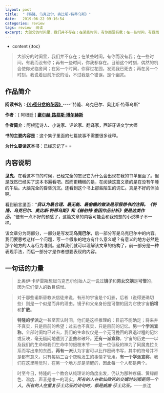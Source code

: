 ```yaml
---
layout: post
title:  "《特隆、乌克巴尔、奥比斯·特蒂乌斯》"
date:   2019-06-22 09:16:54
categories: review
tags: review  阅读
excerpt: 大部分的时间里，我们并不存在；在某些时间，有你而没有我；在一些时间，有我而没有你；再有一些时间，你我都存在。
---
```


* content
{:toc}
> 大部分的时间里，我们并不存在；在某些时间，有你而没有我；在一些时间，有我而没有你；再有一些时间，你我都存在。目前这个时刻，偶然的机会使你光临舍间；在另一个时间，你穿过花园，发现我已死去；再在另一个时刻，我说着目前所说的话，不过我是个错误，是个幽灵。



## 作品简介

**阅读书名**：[**《小径分岔的花园》**](https://book.douban.com/subject/25796120/)----‘’特隆、乌克巴尔、奥比斯·特蒂乌斯‘’

**作者**：[ 阿根廷 ] **[豪尔赫·路易斯·博尔赫斯](https://baike.baidu.com/item/%E8%B1%AA%E5%B0%94%E8%B5%AB%C2%B7%E8%B7%AF%E6%98%93%E6%96%AF%C2%B7%E5%8D%9A%E5%B0%94%E8%B5%AB%E6%96%AF/85442?fr=aladdin)**

**作者简介**：阿根廷诗人、小说家、评论家、翻译家，西班牙语文学大师

**书的主要内容是**：这个集子里面的七篇故事不需要很多诠释。

**为什么要读这本书**：已经忘记了= =



## 内容说明

**见鬼**，在看这本书的时候，已经完全的忘记它为什么会出现在我的书单里面了。但是既然已经买了这本书遍看吧。然而更糟糕的是，在阅读这篇文章的是在没有午睡的午后。大脑完全的昏昏沉沉。还看到这个书上那些陌生的词汇。真是不好的体验啊。

看到前言里面：“***我认为最合理、最无能、最偷懒的做法是写假想书的注释。《特隆、乌克巴尔、奥比斯·特蒂乌斯》和《赫伯特·奎因作品分析》便是这类作品。***”便有一点不好的预感了，这篇文章的内容可能会和我预想的小说样子不一样。

该文章分为两部分，一部分是写发现**乌克巴尔**，后一部分写是乌克巴尔中的内容。我们要思考这样一个问题，写一个假象的地方有什么意义呢？有意义的地方必然是那个地方的人与行为准则。这样我们就可以理解该文章的结构了，前一部分是一种表现手法，而后一部分才是作者想要表现的内容。





## 一句话的力量



> 比奥伊·卡萨雷斯想起乌克巴尔创始人之一说过**镜子**和**男女交媾**是**可憎**的，因为它们使人的数目倍增。 



> 对于那些诺斯替教派信徒来说，有形的宇宙是个幻影，后者（说得更确切些）则是一个似是而非的理由。镜子和父亲身份是可憎的因为它使宇宙**倍增**和**扩散**。



> **特隆的学派之一**甚至否认时间，他们是这样推理的：目前不能确定；将来并不真实，只是目前的希望；过去也不真实，只是目前的记忆。**另一个学派宣称**，全部时间均已过去，我们的生命仅仅是一个无可挽回的衰退过程的记忆或反映，毫无疑问地遭到了歪曲和破坏。**还有一派宣称**，宇宙的历史——以及我们的生命和我们生命中的细枝末节——是一位低级的神为了同魔鬼拉关系而写出来的东西。**再有一派**认为宇宙可以比作密码书写，其中的符号并不是都有意义，只有每隔三百个夜晚发生的事情才管用。**有一个学派宣称**，我们在这里睡觉时，在另一个地方却是清醒的，因此每一个人都是两个。



> 时至今日，特隆的一个教会从纯理论的角度出发，仍认为那种疼痛、黄绿颜色、温度、声音是唯一的现实。***所有的人在欲仙欲死的交媾时刻都是同一个人***。***所有的人在重复莎士比亚的诗句时，都是威廉·莎士比亚。***——原注